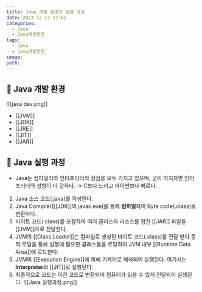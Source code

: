 ```yaml
---
title: Java 개발 환경과 실행 과정
date: 2023-12-17 17:01
categories:
  - Java
  - Java개발환경
tags:
  - Java
  - Java개발환경
image: 
path:
---
```


## 🌈 Java 개발 환경
![[java dev.png]]
+ [[JVM]]
+ [[JDK]]
+ [[JRE]]
+ [[JIT]]
+ [[JAR]]

## 🌈 Java 실행 과정
+ Java는 컴파일러와 인터프리터의 장점을 모두 가지고 있으며, 굳이 따지자면 인터프리터의 성향이 더 강하다. → C보다 느리고 파이썬보다 빠르다.

1. Java 소스 코드(.java)를 작성한다.
2. Java Compiler([[JDK]]의 javac.exe)를 통해 **컴파일**하여 Byte code(.class)로 변환하다.
3. 바이트 코드(.class)를 포함하여 여러 클리스와 리소스를 합친 [[JAR]] 파일을 [[JVM]]으로 전달한다.
4. JVM의 [[Class Loader]]는 컴파일로 생성된 바이트 코드(.class)를 전달 받아 동적 로딩을 통해 실행에 필요한 클래스들을 로딩하여 JVM 내부 [[Runtime Data Area]]에 로드한다.
5. JVM의 [[Execution Engine]]에 의해 기계어로 해석되어 실행된다. 여기서는 **Interpreter**와 [[JIT]]로 실행된다.
6. 최종적으로 코드는 이진 코드로 변환되어 컴퓨터가 읽을 수 있게 전달되어 실행된다.
![[Java 실행과정.png]]



